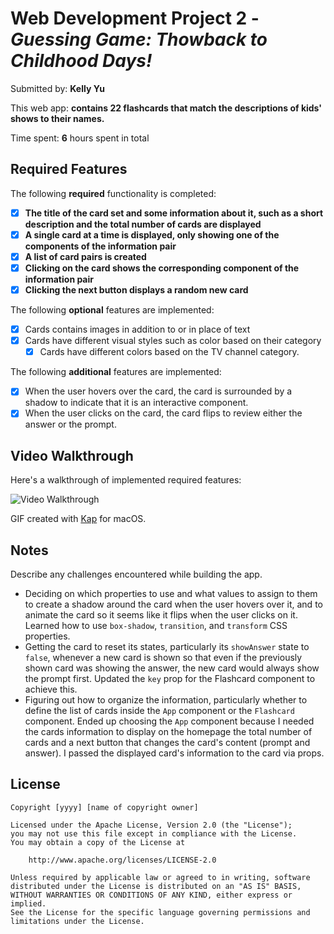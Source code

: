 # Web Development Project 2 - *Guessing Game: Thowback to Childhood Days!*

Submitted by: **Kelly Yu**

This web app: **contains 22 flashcards that match the descriptions of kids' shows to their names.**

Time spent: **6** hours spent in total

## Required Features

The following **required** functionality is completed:

- [x] **The title of the card set and some information about it, such as a short description and the total number of cards are displayed**
- [x] **A single card at a time is displayed, only showing one of the components of the information pair**
- [x] **A list of card pairs is created**
- [x] **Clicking on the card shows the corresponding component of the information pair**
- [x] **Clicking the next button displays a random new card**

The following **optional** features are implemented:

- [x] Cards contains images in addition to or in place of text
- [x] Cards have different visual styles such as color based on their category
  - [x] Cards have different colors based on the TV channel category.

The following **additional** features are implemented:

* [x] When the user hovers over the card, the card is surrounded by a shadow to indicate that it is an interactive component.
* [x] When the user clicks on the card, the card flips to review either the answer or the prompt.

## Video Walkthrough

Here's a walkthrough of implemented required features:

<img src='https://github.com/kellyy8/WEB102-Projects/blob/main/Project2/2FlashcardsPt1/Kapture%202024-09-30%20at%2000.12.58.gif' title='Video Walkthrough' width='' alt='Video Walkthrough' />

GIF created with [Kap](https://getkap.co/) for macOS.

## Notes

Describe any challenges encountered while building the app.
* Deciding on which properties to use and what values to assign to them to create a shadow around the card when the user hovers over it, and to animate the card so it seems like it flips when the user clicks on it. Learned how to use `box-shadow`, `transition`, and `transform` CSS properties.
* Getting the card to reset its states, particularly its `showAnswer` state to `false`, whenever a new card is shown so that even if the previously shown card was showing the answer, the new card would always show the prompt first. Updated the `key` prop for the Flashcard component to achieve this.
* Figuring out how to organize the information, particularly whether to define the list of cards inside the `App` component or the  `Flashcard` component. Ended up choosing the `App` component because I needed the cards information to display on the homepage the total number of cards and a next button that changes the card's content (prompt and answer). I passed the displayed card's information to the card via props.

## License

    Copyright [yyyy] [name of copyright owner]

    Licensed under the Apache License, Version 2.0 (the "License");
    you may not use this file except in compliance with the License.
    You may obtain a copy of the License at

        http://www.apache.org/licenses/LICENSE-2.0

    Unless required by applicable law or agreed to in writing, software
    distributed under the License is distributed on an "AS IS" BASIS,
    WITHOUT WARRANTIES OR CONDITIONS OF ANY KIND, either express or implied.
    See the License for the specific language governing permissions and
    limitations under the License.
